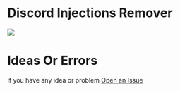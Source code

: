 # Discord Injections Remover


[![](https://www.codefactor.io/repository/github/HideakiAtsuyo/Discord-Injections-Remover/badge)](https://www.codefactor.io/repository/github/HideakiAtsuyo/Discord-Injections-Remover)

# Ideas Or Errors

If you have any idea or problem [Open an Issue](https://github.com/HideakiAtsuyo/DiscordInjectionsRemover/issues/new)
